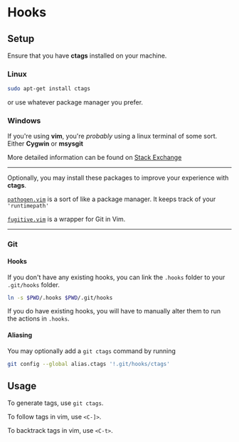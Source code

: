 # Hooks
## Setup
Ensure that you have **ctags** installed on your machine. 

### Linux
```bash
sudo apt-get install ctags
```
or use whatever package manager you prefer.

### Windows
If you're using **vim**, you're *probably* using a linux terminal of some sort. Either **Cygwin** or **msysgit**

More detailed information can be found on [Stack Exchange](https://superuser.com/a/701175)

---

Optionally, you may install these packages to improve your experience with **ctags**.

[`pathogen.vim`](https://github.com/tpope/vim-pathogen) is a sort of like a package manager. It keeps track of your `'runtimepath'`

[`fugitive.vim`](https://github.com/tpope/vim-fugitive) is a wrapper for Git in Vim.

---

### Git
#### Hooks
If you don't have any existing hooks, you can link the `.hooks` folder to your `.git/hooks` folder. 

```bash
ln -s $PWD/.hooks $PWD/.git/hooks
```

If you do have existing hooks, you will have to manually alter them to run the actions in `.hooks`.

#### Aliasing
You may optionally add a `git ctags` command by running
```bash
git config --global alias.ctags '!.git/hooks/ctags'
```

## Usage
To generate tags, use `git ctags`.

To follow tags in vim, use `<C-]>`.

To backtrack tags in vim, use `<C-t>`.
